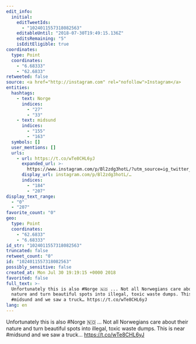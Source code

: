 ```yaml
---
edit_info:
  initial:
    editTweetIds:
      - "1024011557318082563"
    editableUntil: "2018-07-30T19:49:15.136Z"
    editsRemaining: "5"
    isEditEligible: true
coordinates:
  type: Point
  coordinates:
    - "6.68333"
    - "62.6833"
retweeted: false
source: <a href="http://instagram.com" rel="nofollow">Instagram</a>
entities:
  hashtags:
    - text: Norge
      indices:
        - "27"
        - "33"
    - text: midsund
      indices:
        - "155"
        - "163"
  symbols: []
  user_mentions: []
  urls:
    - url: https://t.co/wTe8CHL6yJ
      expanded_url: >-
        https://www.instagram.com/p/Bl2zdg3hotL/?utm_source=ig_twitter_share&igshid=njsqyjm5in6o
      display_url: instagram.com/p/Bl2zdg3hotL/…
      indices:
        - "184"
        - "207"
display_text_range:
  - "0"
  - "207"
favorite_count: "0"
geo:
  type: Point
  coordinates:
    - "62.6833"
    - "6.68333"
id_str: "1024011557318082563"
truncated: false
retweet_count: "0"
id: "1024011557318082563"
possibly_sensitive: false
created_at: Mon Jul 30 19:19:15 +0000 2018
favorited: false
full_text: >-
  Unfortunately this is also #Norge 🇳🇴 ... Not all Norwegians care about their
  nature and turn beautiful spots into illegal, toxic waste dumps. This is near
  #midsund and we saw a truck… https://t.co/wTe8CHL6yJ
lang: en
---
```


Unfortunately this is also #Norge 🇳🇴 ... Not all Norwegians care about their
nature and turn beautiful spots into illegal, toxic waste dumps. This is near
#midsund and we saw a truck… https://t.co/wTe8CHL6yJ

